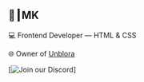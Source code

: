 ## 👑┃MK

💻 Frontend Developer — HTML & CSS

🌐 Owner of [Unblora](https://unblora.lol)

[![Join our Discord](https://invidget.switchblade.xyz/3x7DD4BVRx)]
